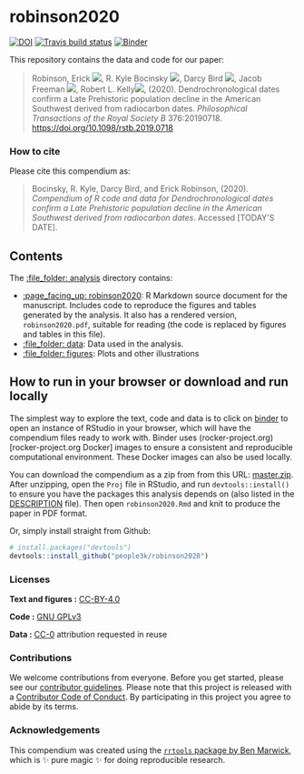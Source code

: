 
<!-- README.md is generated from README.Rmd. Please edit that file -->

# robinson2020

[![DOI](https://zenodo.org/badge/DOI/10.5281/zenodo.3647599.svg)](https://doi.org/10.5281/zenodo.3647599)
[![Travis build
status](https://travis-ci.org/people3k/robinson2020.svg?branch=master)](https://travis-ci.org/people3k/robinson2020)
[![Binder](https://mybinder.org/badge_logo.svg)](https://mybinder.org/v2/gh/people3k/robinson2020/master?urlpath=rstudio)

This repository contains the data and code for our paper:

> Robinson, Erick
> [![](https://orcid.org/sites/default/files/images/orcid_16x16.png)](https://orcid.org/0000-0002-0789-3724),
> R. Kyle Bocinsky
> [![](https://orcid.org/sites/default/files/images/orcid_16x16.png)](https://orcid.org/0000-0003-1862-3428),
> Darcy Bird
> [![](https://orcid.org/sites/default/files/images/orcid_16x16.png)](https://orcid.org/0000-0003-3466-6284),
> Jacob Freeman
> [![](https://orcid.org/sites/default/files/images/orcid_16x16.png)](https://orcid.org/0000-0001-7402-8450),
> Robert L.
> Kelly[![](https://orcid.org/sites/default/files/images/orcid_16x16.png)](https://orcid.org/0000-0001-9737-0152),
> (2020). Dendrochronological dates confirm a Late Prehistoric
> population decline in the American Southwest derived from radiocarbon
> dates. *Philosophical Transactions of the Royal Society B*
> 376:20190718. <https://doi.org/10.1098/rstb.2019.0718>


### How to cite

Please cite this compendium as:

> Bocinsky, R. Kyle, Darcy Bird, and Erick Robinson, (2020). *Compendium
> of R code and data for Dendrochronological dates confirm a Late
> Prehistoric population decline in the American Southwest derived from
> radiocarbon dates*. Accessed \[TODAY'S DATE\].

## Contents

The [:file\_folder: analysis](/analysis) directory contains:

  - [:page\_facing\_up: robinson2020](/analysis/robinson2020): R
    Markdown source document for the manuscript. Includes code to
    reproduce the figures and tables generated by the analysis. It also
    has a rendered version, `robinson2020.pdf`, suitable for reading
    (the code is replaced by figures and tables in this file).
  - [:file\_folder: data](/analysis/data): Data used in the analysis.  
  - [:file\_folder: figures](/analysis/figures): Plots and other
    illustrations

## How to run in your browser or download and run locally

The simplest way to explore the text, code and data is to click on
[binder](https://mybinder.org/v2/gh/people3k/robinson2020/master?urlpath=rstudio)
to open an instance of RStudio in your browser, which will have the
compendium files ready to work with. Binder uses
(rocker-project.org)\[rocker-project.org Docker\] images to ensure a
consistent and reproducible computational environment. These Docker
images can also be used locally.

You can download the compendium as a zip from from this URL:
[master.zip](/archive/master.zip). After unzipping, open the `Proj` file
in RStudio, and run `devtools::install()` to ensure you have the
packages this analysis depends on (also listed in the
[DESCRIPTION](/DESCRIPTION) file). Then open `robinson2020.Rmd` and knit
to produce the paper in PDF format.

Or, simply install straight from Github:

``` r
# install.packages("devtools")
devtools::install_github("people3k/robinson2020")
```

### Licenses

**Text and figures :**
[CC-BY-4.0](http://creativecommons.org/licenses/by/4.0/)

**Code :** [GNU GPLv3](LICENSE.md)

**Data :** [CC-0](http://creativecommons.org/publicdomain/zero/1.0/)
attribution requested in reuse

### Contributions

We welcome contributions from everyone. Before you get started, please
see our [contributor guidelines](CONTRIBUTING.md). Please note that this
project is released with a [Contributor Code of Conduct](CONDUCT.md). By
participating in this project you agree to abide by its terms.

### Acknowledgements

This compendium was created using the [`rrtools` package by Ben
Marwick](https://github.com/benmarwick/rrtools), which is ✨ pure magic ✨
for doing reproducible research.
